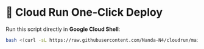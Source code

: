 # 🚀 Cloud Run One-Click Deploy

Run this script directly in **Google Cloud Shell**:

```bash
bash <(curl -sL https://raw.githubusercontent.com/Nanda-N4/cloudrun/main/deploy.sh)
